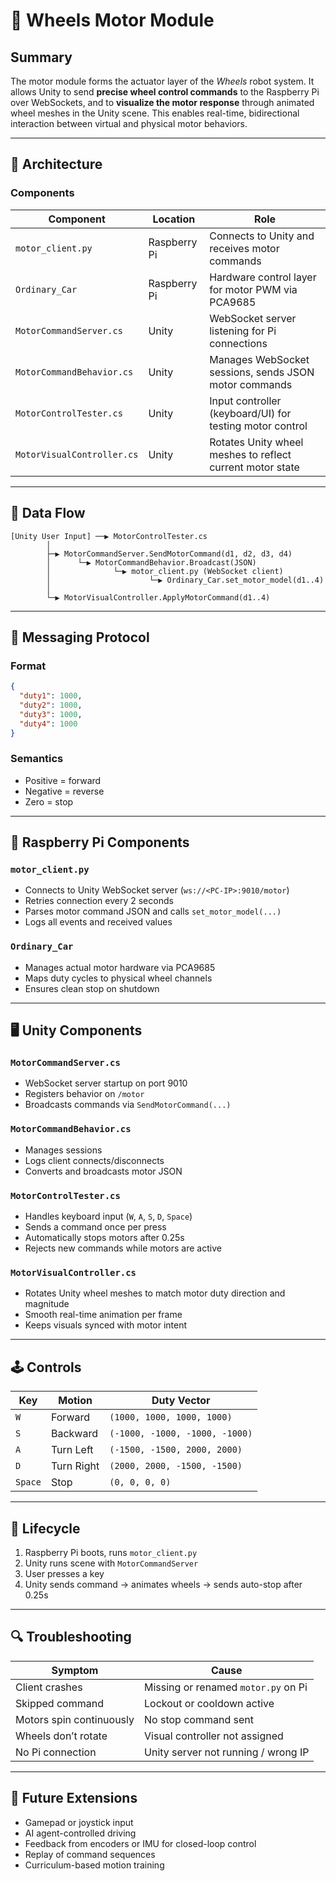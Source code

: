 # 🛞 Wheels Motor Module

## Summary

The motor module forms the actuator layer of the *Wheels* robot system. It allows Unity to send **precise wheel control commands** to the Raspberry Pi over WebSockets, and to **visualize the motor response** through animated wheel meshes in the Unity scene. This enables real-time, bidirectional interaction between virtual and physical motor behaviors.

---

## 🚦 Architecture

### Components

| Component                   | Location      | Role                                                      |
|----------------------------|---------------|-----------------------------------------------------------|
| `motor_client.py`          | Raspberry Pi  | Connects to Unity and receives motor commands             |
| `Ordinary_Car`             | Raspberry Pi  | Hardware control layer for motor PWM via PCA9685          |
| `MotorCommandServer.cs`    | Unity          | WebSocket server listening for Pi connections             |
| `MotorCommandBehavior.cs`  | Unity          | Manages WebSocket sessions, sends JSON motor commands     |
| `MotorControlTester.cs`    | Unity          | Input controller (keyboard/UI) for testing motor control  |
| `MotorVisualController.cs` | Unity          | Rotates Unity wheel meshes to reflect current motor state |

---

## 🔁 Data Flow

```
[Unity User Input] ──▶ MotorControlTester.cs
        │
        ├─▶ MotorCommandServer.SendMotorCommand(d1, d2, d3, d4)
        │      └─▶ MotorCommandBehavior.Broadcast(JSON)
        │              └─▶ motor_client.py (WebSocket client)
        │                      └─▶ Ordinary_Car.set_motor_model(d1..4)
        │
        └─▶ MotorVisualController.ApplyMotorCommand(d1..4)
```

---

## 📡 Messaging Protocol

### Format

```json
{
  "duty1": 1000,
  "duty2": 1000,
  "duty3": 1000,
  "duty4": 1000
}
```

### Semantics

- Positive = forward
- Negative = reverse
- Zero = stop

---

## 🧠 Raspberry Pi Components

### `motor_client.py`

- Connects to Unity WebSocket server (`ws://<PC-IP>:9010/motor`)
- Retries connection every 2 seconds
- Parses motor command JSON and calls `set_motor_model(...)`
- Logs all events and received values

### `Ordinary_Car`

- Manages actual motor hardware via PCA9685
- Maps duty cycles to physical wheel channels
- Ensures clean stop on shutdown

---

## 🖥 Unity Components

### `MotorCommandServer.cs`

- WebSocket server startup on port 9010
- Registers behavior on `/motor`
- Broadcasts commands via `SendMotorCommand(...)`

### `MotorCommandBehavior.cs`

- Manages sessions
- Logs client connects/disconnects
- Converts and broadcasts motor JSON

### `MotorControlTester.cs`

- Handles keyboard input (`W`, `A`, `S`, `D`, `Space`)
- Sends a command once per press
- Automatically stops motors after 0.25s
- Rejects new commands while motors are active

### `MotorVisualController.cs`

- Rotates Unity wheel meshes to match motor duty direction and magnitude
- Smooth real-time animation per frame
- Keeps visuals synced with motor intent

---

## 🕹 Controls

| Key | Motion       | Duty Vector                            |
|-----|--------------|-----------------------------------------|
| `W` | Forward      | `(1000, 1000, 1000, 1000)`              |
| `S` | Backward     | `(-1000, -1000, -1000, -1000)`          |
| `A` | Turn Left    | `(-1500, -1500, 2000, 2000)`            |
| `D` | Turn Right   | `(2000, 2000, -1500, -1500)`            |
| `Space` | Stop     | `(0, 0, 0, 0)`                          |

---

## 🔁 Lifecycle

1. Raspberry Pi boots, runs `motor_client.py`
2. Unity runs scene with `MotorCommandServer`
3. User presses a key
4. Unity sends command → animates wheels → sends auto-stop after 0.25s

---

## 🔍 Troubleshooting

| Symptom                          | Cause                                       |
|----------------------------------|---------------------------------------------|
| Client crashes                   | Missing or renamed `motor.py` on Pi         |
| Skipped command                  | Lockout or cooldown active                  |
| Motors spin continuously         | No stop command sent                        |
| Wheels don’t rotate              | Visual controller not assigned              |
| No Pi connection                 | Unity server not running / wrong IP         |

---

## 🔮 Future Extensions

- Gamepad or joystick input
- AI agent-controlled driving
- Feedback from encoders or IMU for closed-loop control
- Replay of command sequences
- Curriculum-based motion training